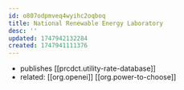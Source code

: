 ```yaml
---
id: o807odpmveq4wyihc2oqboq
title: National Renewable Energy Laboratory
desc: ''
updated: 1747942132284
created: 1747941111376
---
```


- publishes [[prcdct.utility-rate-database]]
- related: [[org.openei]] [[org.power-to-choose]]